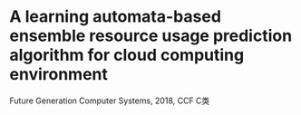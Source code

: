 # A learning automata-based ensemble resource usage prediction algorithm for cloud computing environment

Future Generation Computer Systems, 2018, CCF C类


